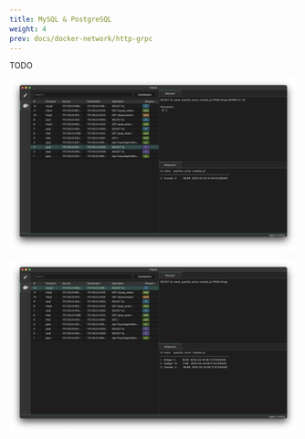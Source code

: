 ```yaml
---
title: MySQL & PostgreSQL
weight: 4
prev: docs/docker-network/http-grpc
---
```


TODO

![](./6-postgres.png)

![](./7-mysql.png)

